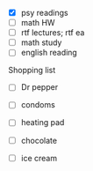 - [x] psy readings
- [ ] math HW
- [ ] rtf lectures; rtf ea
- [ ] math study
- [ ] english reading

Shopping list
- [ ] Dr pepper
- [ ] condoms
- [ ] heating pad
- [ ] chocolate
- [ ] ice cream

